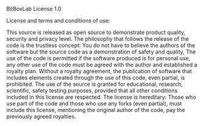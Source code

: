 BitBoxLab License 1.0

License and terms and conditions of use:

This source is released as open source to demonstrate product quality, security and privacy level.
The philosophy that follows the release of the code is the trustless concept: You do not have to believe the authors of the software but the source code as a demonstration of safety and quality,
The use of the code is permitted if the software produced is for personal use, any other use of the code must be agreed with the author and established a royalty plan. Without a royalty agreement, the publication of software that includes elements created through the use of this code, even partial, is prohibited.
The use of the source is granted for educational, research, scientific, safety testing purposes, provided that all other conditions included in this license are respected.
The license is hereditary: Those who use part of the code and those who use any forks (even partial), must include this license, mentioning the original author of the code, pay the previously agreed royalties.